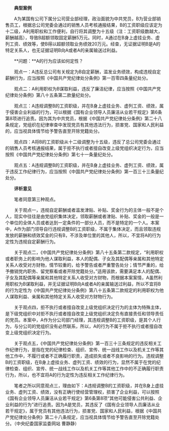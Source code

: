 　　**典型案例**

　　A为某国有公司下属分公司营业部经理，政治面貌为中共党员，B为营业部销售员工，根据总公司党委会通过的销售人员考核通报结果，B的工资职级应该定为十二级，A利用职权和工作便利，自行将其调整为十五级（注：工资职级数越大，薪酬越高），导致B超额领取固定薪酬5万元。同时，A通过在B身上虚挂业务、虚列工资、绩效等，使B得以超额领取业务绩效20万元。经查，无证据证明B是A的特定关系人，也无证据证明B向A或者A的亲属输送过利益。

　　**问题：**A的行为应该如何定性？

　　观点一：A违反总公司有关规定为B自定薪酬，滥发业务绩效，构成违规自定薪酬行为，应当按照《中国共产党纪律处分条例》第一百零四条量纪处分。

　　观点二：A利用职权为B谋取利益，违反了廉洁纪律，应当按照《中国共产党纪律处分条例》第八十五条第二款量纪处分。

　　观点三：A违规调整B的工资职级，并在B身上虚挂业务、虚列工资、绩效，属于侵害企业利益的行为，可以根据《国有企业领导人员廉洁从业若干规定》第6条第8项进行追责。因为其为中共党员，根据《中国共产党纪律处分条例》第二十八条规定，党组织在纪律审查中发现党员有其他违法行为，损害党、国家和人民利益的，应当视具体情节给予警告直至开除党籍处分。

　　观点四：A将B的工资职级从十二级调整为十五级，违反了总公司党委会通过的销售人员考核通报结果，属于拒不执行或者擅自改变上级党组织决定行为，应当按照《中国共产党纪律处分条例》第七十一条量纪处分。

　　观点五：A违规调整B的工资职级，并在B身上虚挂业务、虚列工资、绩效，属于违反工作纪律行为，应当按照《中国共产党纪律处分条例》第一百三十三条量纪处分。

　　**评析意见**

　　笔者同意第三种观点。

　　关于观点一，违规自定薪酬或者滥发津贴、补贴、奖金行为的主体一般不是个人，现实中往往是由党组织集体决定，领取薪酬或者津贴、补贴、奖金的一般是一个单位的全体人员或者达到一定条件的一部分人员，而不是特定的一个人。本案中，A作为部门领导自行违规调整B的工资职级，不属于集体决定，而且领取违规发放的薪酬和绩效奖金的只有B，不涉及单位里的其他人，所以，不宜将A的行为定性为违规自定薪酬行为。

　　关于观点二，《中国共产党纪律处分条例》第八十五条第二款规定，“利用职权或者职务上的影响为他人谋取利益，本人的配偶、子女及其配偶等亲属和其他特定关系人收受对方财物，情节较重的，给予警告或者严重警告处分；情节严重的，给予撤销党内职务、留党察看或者开除党籍处分。”适用该款，需要满足本人的配偶、子女及其配偶等亲属和其他特定关系人收受对方财物，而根据本案案情，A虽然利用职权为B谋取利益，并无证据证明B向A或者A的亲属输送过利益，所以不宜将B的行为定性为《中国共产党纪律处分条例》第八十五条第二款规定的利用职权为他人谋取利益、亲属和其他特定关系人收受对方财物行为。

　　关于观点四，拒不执行或者擅自改变上级党组织决定行为的主体为特殊主体，是下级党组织中对拒不执行或者擅自改变上级党组织决定负有直接责任和领导责任的党员。本案中，A作为分公司部门经理，其违规调整B的工资职级，是其个人行为，与分公司的党组织没有必然联系，所以，A的行为不属于拒不执行或者擅自改变上级党组织决定行为。

　　关于观点五，《中国共产党纪律处分条例》第一百三十三条规定的违反相关工作纪律行为，是指在党的纪律检查、组织、宣传、统一战线工作以及机关工作等其他工作中，不履行或者不正确履行职责，造成损失或者不良影响的行为。违规调整B的工资职级，在B身上虚挂业务、虚列工资、绩效的行为，显然不属于在党的纪律检查、组织、宣传、统一战线工作以及机关工作等其他工作中的不正确履行职责行为，所以，也不宜将A的行为定性为违反相关工作纪律行为。

　　笔者之所以同意观点三，理由如下：A违规调整B的工资职级，并在B身上虚挂业务、虚列工资、绩效，没有正确行使经营管理权，损害了企业利益，可以按照《国有企业领导人员廉洁从业若干规定》第6条第8项“其他可能侵害公共利益、企业利益的行为”进行追责。因为A是党员，其违反了《国有企业领导人员廉洁从业若干规定》，属于党员有其他违法行为，损害党、国家和人民利益，根据《中国共产党纪律处分条例》第二十八条规定，应当视具体情节给予警告直至开除党籍处分。（中央纪委国家监委网站 曹静静）